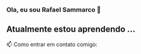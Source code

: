 ### Ola, eu sou Rafael Sammarco 👋

## Atualmente estou aprendendo ...


 📫 Como entrar em contato comigo:


